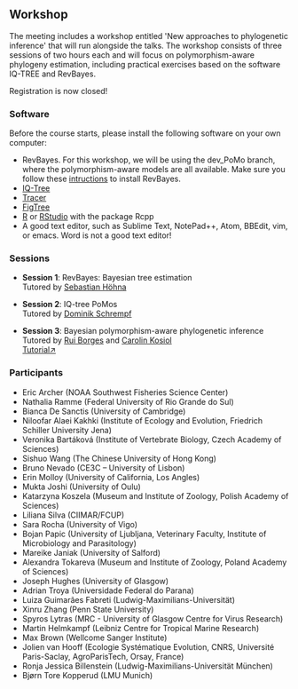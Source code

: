 ## Workshop

The meeting includes a workshop entitled 'New approaches to phylogenetic inference' that will run alongside the talks. The workshop consists of three sessions of two hours each and will focus on polymorphism-aware phylogeny estimation, including practical exercises based on the software IQ-TREE and RevBayes.

Registration is now closed!

### Software

Before the course starts, please install the following software on your own computer:

* RevBayes. For this workshop, we will be using the dev_PoMo branch, where the polymorphism-aware models are all available. Make sure you follow these [intructions](revbayes.md) to install RevBayes. 
* [IQ-Tree](http://www.iqtree.org/)
* [Tracer](https://beast.community/tracer)
* [FigTree](https://beast.community/figtree)
* [R](https://www.r-project.org/) or [RStudio](https://rstudio.com/) with the package Rcpp
* A good text editor, such as Sublime Text, NotePad++, Atom, BBEdit, vim, or emacs. Word is not a good text editor!

### Sessions

* **Session 1**: RevBayes: Bayesian tree estimation<br/>
Tutored by [Sebastian Höhna](https://hoehnalab.github.io//)<br/>


* **Session 2**: IQ-tree PoMos<br/>
Tutored by [Dominik Schrempf](http://www.cibiv.at/people/dominik/)<br/>


* **Session 3**: Bayesian polymorphism-aware phylogenetic inference<br/>
Tutored by [Rui Borges](https://www.researchgate.net/profile/Rui_Borges4) and [Carolin Kosiol](https://risweb.st-andrews.ac.uk/portal/en/persons/carolin-kosiol(c9f40ab1-9f6d-4739-b827-f572db24bbd5).html) <br/>
[Tutorial&#8599;](session3.md)


### Participants

* Eric Archer (NOAA Southwest Fisheries Science Center)
* Nathalia Ramme (Federal University of Rio Grande do Sul)
* Bianca De Sanctis (University of Cambridge)
* Niloofar Alaei Kakhki (Institute of Ecology and Evolution, Friedrich Schiller University Jena)
* Veronika Bartáková (Institute of Vertebrate Biology, Czech Academy of Sciences)
* Sishuo Wang (The Chinese University of Hong Kong)
* Bruno Nevado (CE3C – University of Lisbon)
* Erin Molloy (University of California, Los Angles)
* Mukta Joshi (University of Oulu)
* Katarzyna Koszela (Museum and Institute of Zoology, Polish Academy of Sciences)
* Liliana Silva (CIIMAR/FCUP)
* Sara Rocha (University of Vigo)
* Bojan Papic (University of Ljubljana, Veterinary Faculty, Institute of Microbiology and Parasitology)
* Mareike Janiak (University of Salford)
* Alexandra Tokareva (Museum and Institute of Zoology, Poland Academy of Sciences)
* Joseph Hughes (University of Glasgow)
* Adrian Troya (Universidade Federal do Parana)
* Luiza Guimarães Fabreti (Ludwig-Maximilians-Universität)
* Xinru Zhang (Penn State University)
* Spyros Lytras (MRC - University of Glasgow Centre for Virus Research)
* Martin Helmkampf (Leibniz Centre for Tropical Marine Research)
* Max Brown (Wellcome Sanger Institute)
* Jolien van Hooff (Ecologie Systématique Evolution, CNRS, Université Paris-Saclay, AgroParisTech, Orsay, France)
* Ronja Jessica Billenstein (Ludwig-Maximilians-Universität München)
* Bjørn Tore Kopperud (LMU Munich)